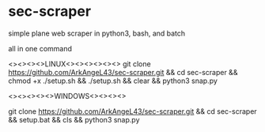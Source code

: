 # sec-scraper
simple plane web scraper in python3, bash, and batch 


all in one command 


<><><><>LINUX<><><><><><>
git clone https://github.com/ArkAngeL43/sec-scraper.git && cd sec-scraper && chmod +x ./setup.sh && ./setup.sh && clear && python3 snap.py 


<><><><><>WINDOWS<><><><>

git clone https://github.com/ArkAngeL43/sec-scraper.git && cd sec-scraper && setup.bat && cls && python3 snap.py 
